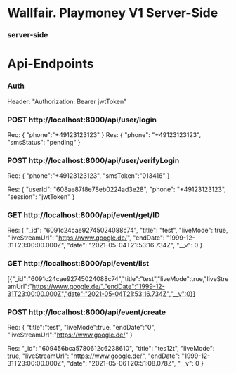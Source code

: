 # Wallfair. Playmoney V1 Server-Side
### server-side


# Api-Endpoints

### Auth
Header:
"Authorization: Bearer jwtToken"

### POST http://localhost:8000/api/user/login
Req:
{
"phone":"+49123123123"
}
Res:
{
"phone": "+49123123123",
"smsStatus": "pending"
}

### POST http://localhost:8000/api/user/verifyLogin
Req:
{
"phone":"+49123123123",
"smsToken":"013416"
}

Res:
{
"userId": "608ae87f8e78eb0224ad3e28",
"phone": "+49123123123",
"session": "jwtToken"
}

### GET http://localhost:8000/api/event/get/ID
Res:
{
"_id": "6091c24cae92745024088c74",
"title": "test",
"liveMode": true,
"liveStreamUrl": "https://www.google.de/",
"endDate": "1999-12-31T23:00:00.000Z",
"date": "2021-05-04T21:53:16.734Z",
"__v": 0
}

### GET http://localhost:8000/api/event/list
[{"_id":"6091c24cae92745024088c74","title":"test","liveMode":true,"liveStreamUrl":"https://www.google.de/","endDate":"1999-12-31T23:00:00.000Z","date":"2021-05-04T21:53:16.734Z","__v":0}]


### POST http://localhost:8000/api/event/create
Req: {
"title":"test",
"liveMode":true,
"endDate":"0",
"liveStreamUrl":"https://www.google.de/"
}

Res:
"_id": "609456bca5780612c6238610",
"title": "tes12t",
"liveMode": true,
"liveStreamUrl": "https://www.google.de/",
"endDate": "1999-12-31T23:00:00.000Z",
"date": "2021-05-06T20:51:08.078Z",
"__v": 0
}
